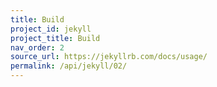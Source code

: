 ```yaml
---
title: Build
project_id: jekyll
project_title: Build
nav_order: 2
source_url: https://jekyllrb.com/docs/usage/
permalink: /api/jekyll/02/
---
```

